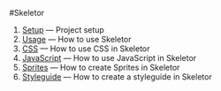 #Skeletor

1. [Setup](setup.md) &mdash; Project setup
2. [Usage](usage.md) &mdash; How to use Skeletor
3. [CSS](css.md) &mdash; How to use CSS in Skeletor
3. [JavaScript](javascript.md) &mdash; How to use JavaScript in Skeletor
3. [Sprites](sprites.md) &mdash; How to create Sprites in Skeletor
3. [Styleguide](Styleguide.md) &mdash; How to create a styleguide in Skeletor